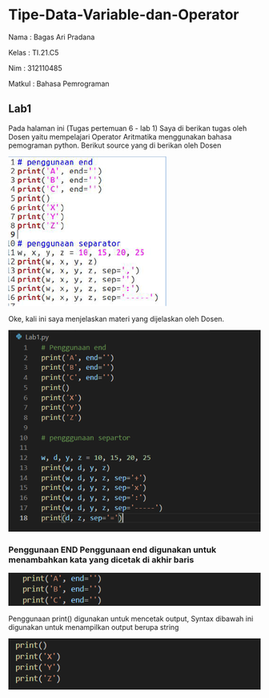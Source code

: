 # Tipe-Data-Variable-dan-Operator
Nama        : Bagas Ari Pradana

Kelas       : TI.21.C5

Nim         : 312110485

Matkul      : Bahasa Pemrograman

## Lab1

Pada halaman ini (Tugas pertemuan 6 - lab 1) Saya di berikan tugas oleh Dosen yaitu mempelajari Operator Aritmatika menggunakan bahasa pemograman python. Berikut source yang di berikan oleh Dosen

![Gambar 1](Praktikum/lab1.png)


Oke, kali ini saya menjelaskan materi yang dijelaskan oleh Dosen. 

![Gambar 2}](Praktikum/CodeLab1.png)

### Penggunaan END Penggunaan end digunakan untuk menambahkan kata yang dicetak di akhir baris

![Gambar 3](Praktikum/Lab1END.png)

Penggunaan print() digunakan untuk mencetak output, Syntax dibawah ini digunakan untuk menampilkan output berupa string

![Gambar 4](Praktikum/Lab1syntax.png)